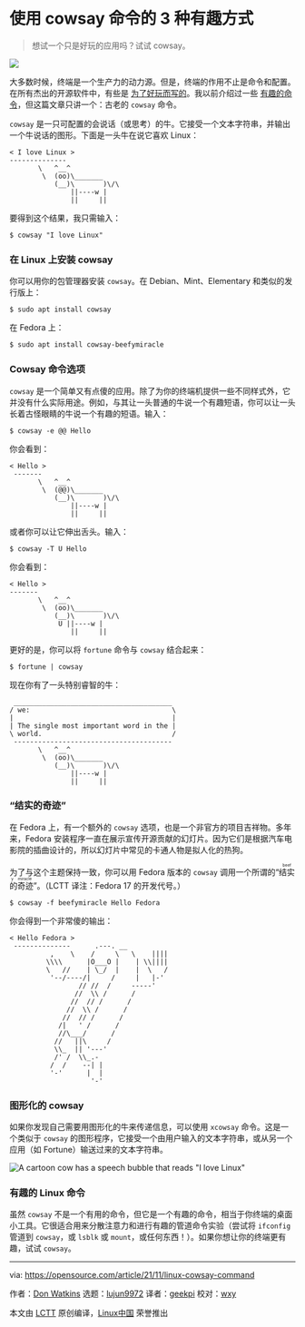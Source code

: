 [#]: subject: "3 interesting ways to use the Linux cowsay command"
[#]: via: "https://opensource.com/article/21/11/linux-cowsay-command"
[#]: author: "Don Watkins https://opensource.com/users/don-watkins"
[#]: collector: "lujun9972"
[#]: translator: "geekpi"
[#]: reviewer: "wxy"
[#]: publisher: "wxy"
[#]: url: "https://linux.cn/article-14021-1.html"

使用 cowsay 命令的 3 种有趣方式
======

> 想试一个只是好玩的应用吗？试试 cowsay。

![](https://img.linux.net.cn/data/attachment/album/202111/25/232451f6v8fnne2np8e22e.jpg)

大多数时候，终端是一个生产力的动力源。但是，终端的作用不止是命令和配置。在所有杰出的开源软件中，有些是 [为了好玩而写的][2]。我以前介绍过一些 [有趣的命令][3]，但这篇文章只讲一个：古老的 `cowsay` 命令。

`cowsay` 是一只可配置的会说话（或思考）的牛。它接受一个文本字符串，并输出一个牛说话的图形。下面是一头牛在说它喜欢 Linux：

```
< I love Linux >
--------------
       \   ^__^
        \  (oo)\_______
           (__)\       )\/\
               ||----w |
               ||     ||
```

要得到这个结果，我只需输入：

```
$ cowsay "I love Linux"
```

### 在 Linux 上安装 cowsay

你可以用你的包管理器安装 `cowsay`。在 Debian、Mint、Elementary 和类似的发行版上：

```
$ sudo apt install cowsay
```

在 Fedora 上：

```
$ sudo apt install cowsay-beefymiracle
```

### Cowsay 命令选项

`cowsay` 是一个简单又有点傻的应用。除了为你的终端机提供一些不同样式外，它并没有什么实际用途。例如，与其让一头普通的牛说一个有趣短语，你可以让一头长着古怪眼睛的牛说一个有趣的短语。输入：

```
$ cowsay -e @@ Hello
```

你会看到：

```
< Hello >
 -------
       \   ^__^
        \  (@@)\_______
           (__)\       )\/\
               ||----w |
               ||     ||
```

或者你可以让它伸出舌头。输入：

```
$ cowsay -T U Hello
```

你会看到：

```
< Hello >
-------
       \   ^__^
        \  (oo)\_______
           (__)\       )\/\
            U ||----w |
               ||     ||
```

更好的是，你可以将 `fortune` 命令与 `cowsay` 结合起来：

```
$ fortune | cowsay
```

现在你有了一头特别睿智的牛：

```
 _______________________________________
/ we:                                   \
|                                       |
| The single most important word in the |
\ world.                                /
 ---------------------------------------
       \   ^__^
        \  (oo)\_______
           (__)\       )\/\
               ||----w |
               ||     ||
```

### “结实的奇迹”

在 Fedora 上，有一个额外的 `cowsay` 选项，也是一个非官方的项目吉祥物。多年来，Fedora 安装程序一直在展示宣传开源贡献的幻灯片。因为它们是根据汽车电影院的插曲设计的，所以幻灯片中常见的卡通人物是拟人化的热狗。

为了与这个主题保持一致，你可以用 Fedora 版本的 `cowsay` 调用一个所谓的“<ruby>结实的奇迹<rt>beefy miracle</rt></ruby>”。（LCTT 译注：Fedora 17 的开发代号。）

```
$ cowsay -f beefymiracle Hello Fedora
```

你会得到一个非常傻的输出：

```
< Hello Fedora >
 --------------      .---. __
          ,    \    /     \   \    ||||
         \\\\      |O___O |    | \\||||
         \   //    | \_/  |    |  \   /
          '--/----/|     /     |   |-'
                 // //  /     -----'
                //  \\ /      /
               //  // /      /
              //  \\ /      /
             //  // /      /
            /|   ' /      /
            //\___/      /
           //   ||\     /
           \\_  || '---'
           /' /  \\_.-
          /  /    --| |
          '-'      |  |
                    '-'
```

### 图形化的 cowsay

如果你发现自己需要用图形化的牛来传递信息，可以使用 `xcowsay` 命令。这是一个类似于 `cowsay` 的图形程序，它接受一个由用户输入的文本字符串，或从另一个应用（如 Fortune）输送过来的文本字符串。

![A cartoon cow has a speech bubble that reads "I love Linux"][4]

### 有趣的 Linux 命令

虽然 `cowsay` 不是一个有用的命令，但它是一个有趣的命令，相当于你终端的桌面小工具。它很适合用来分散注意力和进行有趣的管道命令实验（尝试将 `ifconfig` 管道到 `cowsay`，或 `lsblk` 或 `mount`，或任何东西！）。如果你想让你的终端更有趣，试试 `cowsay`。

--------------------------------------------------------------------------------

via: https://opensource.com/article/21/11/linux-cowsay-command

作者：[Don Watkins][a]
选题：[lujun9972][b]
译者：[geekpi](https://github.com/geekpi)
校对：[wxy](https://github.com/wxy)

本文由 [LCTT](https://github.com/LCTT/TranslateProject) 原创编译，[Linux中国](https://linux.cn/) 荣誉推出

[a]: https://opensource.com/users/don-watkins
[b]: https://github.com/lujun9972
[1]: https://opensource.com/sites/default/files/styles/image-full-size/public/lead-images/LIFE_CowParade_osdc.png?itok=6GD1Wnbm (Cow on parade.)
[2]: https://opensource.com/life/16/6/fun-and-semi-useless-toys-linux
[3]: https://opensource.com/article/21/11/fun-linux-commands
[4]: https://opensource.com/sites/default/files/uploads/graphical_cowsay.png (graphical cowsay)
[5]: https://creativecommons.org/licenses/by-sa/4.0/

